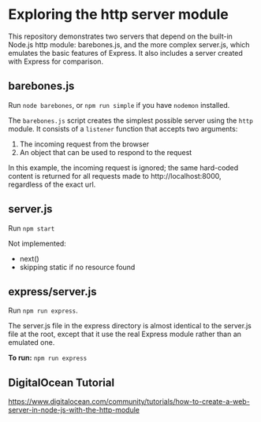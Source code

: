 # Exploring the http server module

This repository demonstrates two servers that depend on the built-in Node.js http module: barebones.js, and the more complex server.js, which emulates the basic features of Express. It also includes a server created with Express for comparison.

## barebones.js

Run `node barebones`, or `npm run simple` if you have `nodemon` installed.

The `barebones.js` script creates the simplest possible server using the `http` module. It consists of a `listener` function that accepts two arguments:

1. The incoming request from the browser
2. An object that can be used to respond to the request

In this example, the incoming request is ignored; the same hard-coded content is returned for all requests made to http://localhost:8000, regardless of the exact url.

## server.js

Run `npm start`

Not implemented:
* next()
* skipping static if no resource found


## express/server.js

Run `npm run express`.

The server.js file in the express directory is almost identical to the server.js file at the root, except that it use the real Express module rather than an emulated one.



**To run:** `npm run express`

## DigitalOcean Tutorial 
https://www.digitalocean.com/community/tutorials/how-to-create-a-web-server-in-node-js-with-the-http-module